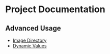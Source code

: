 # Project Documentation

## Advanced Usage

- [Image Directory](https://github.com/XMCyber/helm-global-templates/blob/master/docs/image-directory.md)
- [Dynamic Values](https://github.com/XMCyber/helm-global-templates/blob/master/docs/dynamic-values.md)
